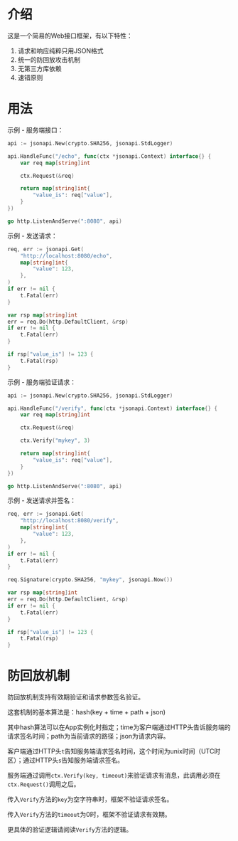 介绍
====

这是一个简易的Web接口框架，有以下特性：

1. 请求和响应纯粹只用JSON格式
2. 统一的防回放攻击机制
3. 无第三方库依赖
4. 速错原则

用法
====

示例 - 服务端接口：

```go
api := jsonapi.New(crypto.SHA256, jsonapi.StdLogger)

api.HandleFunc("/echo", func(ctx *jsonapi.Context) interface{} {
	var req map[string]int

	ctx.Request(&req)

	return map[string]int{
		"value_is": req["value"],
	}
})

go http.ListenAndServe(":8080", api)
```

示例 - 发送请求：

```go
req, err := jsonapi.Get(
	"http://localhost:8080/echo", 
	map[string]int{
		"value": 123,
	},
)
if err != nil {
	t.Fatal(err)
}

var rsp map[string]int
err = req.Do(http.DefaultClient, &rsp)
if err != nil {
	t.Fatal(err)
}

if rsp["value_is"] != 123 {
	t.Fatal(rsp)
}
```

示例 - 服务端验证请求：

```go
api := jsonapi.New(crypto.SHA256, jsonapi.StdLogger)

api.HandleFunc("/verify", func(ctx *jsonapi.Context) interface{} {
	var req map[string]int

	ctx.Request(&req)

	ctx.Verify("mykey", 3)

	return map[string]int{
		"value_is": req["value"],
	}
})

go http.ListenAndServe(":8080", api)
```

示例 - 发送请求并签名：

```go
req, err := jsonapi.Get(
	"http://localhost:8080/verify", 
	map[string]int{
		"value": 123,
	},
)
if err != nil {
	t.Fatal(err)
}

req.Signature(crypto.SHA256, "mykey", jsonapi.Now())

var rsp map[string]int
err = req.Do(http.DefaultClient, &rsp)
if err != nil {
	t.Fatal(err)
}

if rsp["value_is"] != 123 {
	t.Fatal(rsp)
}
```

防回放机制
========

防回放机制支持有效期验证和请求参数签名验证。

这套机制的基本算法是：hash(key + time + path + json)

其中hash算法可以在App实例化时指定；time为客户端通过HTTP头告诉服务端的请求签名时间；path为当前请求的路径；json为请求内容。

客户端通过HTTP头`t`告知服务端请求签名时间，这个时间为unix时间（UTC时区）；通过HTTP头`s`告知服务端请求签名。

服务端通过调用`ctx.Verify(key, timeout)`来验证请求有消息，此调用必须在`ctx.Request()`调用之后。

传入`Verify`方法的`key`为空字符串时，框架不验证请求签名。

传入`Verify`方法的`timeout`为0时，框架不验证请求有效期。

更具体的验证逻辑请阅读`Verify`方法的逻辑。
